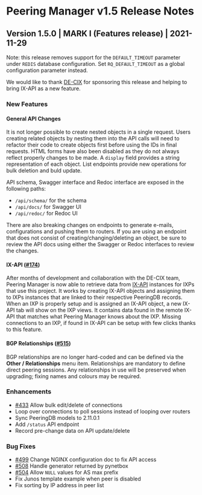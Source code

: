 # Peering Manager v1.5 Release Notes

## Version 1.5.0 | MARK I (Features release) | 2021-11-29

Note: this release removes support for the `DEFAULT_TIMEOUT` parameter under `REDIS` database configuration. Set `RQ_DEFAULT_TIMEOUT` as a global configuration parameter instead.

We would like to thank [DE-CIX](http://www.de-cix.net) for sponsoring this release and helping to bring IX-API as a new feature.

### New Features

#### General API Changes

It is not longer possible to create nested objects in a single request. Users creating related objects by nesting them into the API calls will need to refactor their code to create objects first before using the IDs in final requests. HTML forms have also been disabled as they do not always reflect properly changes to be made. A `display` field provides a string representation of each object. List endpoints provide new operations for bulk deletion and buld update.

API schema, Swagger interface and Redoc interface are exposed in the following paths:

* `/api/schema/` for the schema
* `/api/docs/` for Swagger UI
* `/api/redoc/` for Redoc UI

There are also breaking changes on endpoints to generate e-mails, configurations and pushing them to routers. If you are using an endpoint that does not consist of creating/changing/deleting an object, be sure to review the API docs using either the Swagger or Redoc interfaces to review the changes.

#### IX-API ([#174](https://github.com/peering-manager/peering-manager/issues/174))

After months of development and collaboration with the DE-CIX team, Peering Manager is now able to retrieve data from [IX-API](https://ix-api.net/) instances for IXPs that use this project. It works by creating IX-API objects and assigning them to IXPs instances that are linked to their respective PeeringDB records. When an IXP is properly setup and is assigned an IX-API object, a new IX-API tab will show on the IXP views. It contains data found in the remote IX-API that matches what Peering Manager knows about the IXP. Missing connections to an IXP, if found in IX-API can be setup with few clicks thanks to this feature.

#### BGP Relationships ([#515](https://github.com/peering-manager/peering-manager/issues/515))

BGP relationships are no longer hard-coded and can be defined via the **Other / Relationships** menu item. Relationships are mandatory to define direct peering sessions. Any relationships in use will be preserved when upgrading; fixing names and colours may be required.

### Enhancements

* [#433](https://github.com/peering-manager/peering-manager/issues/433) Allow bulk edit/delete of connections
* Loop over connections to poll sessions instead of looping over routers
* Sync PeeringDB models to 2.11.0.1
* Add `/status` API endpoint
* Record pre-change data on API update/delete

### Bug Fixes

* [#499](https://github.com/peering-manager/peering-manager/issues/499) Change NGINX configuration doc to fix API access
* [#508](https://github.com/peering-manager/peering-manager/issues/508) Handle generator returned by pynetbox
* [#504](https://github.com/peering-manager/peering-manager/issues/504) Allow `NULL` values for AS max prefix
* Fix Junos template example when peer is disabled
* Fix sorting by IP address in peer list
